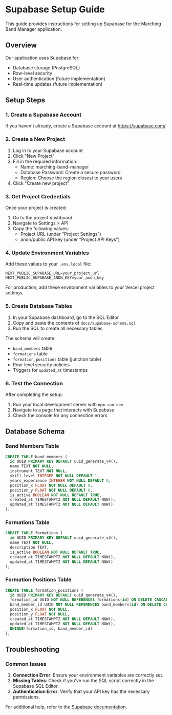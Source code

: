 # Supabase Setup Guide

This guide provides instructions for setting up Supabase for the Marching Band Manager application.

## Overview

Our application uses Supabase for:
- Database storage (PostgreSQL)
- Row-level security
- User authentication (future implementation)
- Real-time updates (future implementation)

## Setup Steps

### 1. Create a Supabase Account

If you haven't already, create a Supabase account at https://supabase.com/

### 2. Create a New Project

1. Log in to your Supabase account
2. Click "New Project"
3. Fill in the required information:
   - Name: marching-band-manager
   - Database Password: Create a secure password
   - Region: Choose the region closest to your users
4. Click "Create new project"

### 3. Get Project Credentials

Once your project is created:

1. Go to the project dashboard
2. Navigate to Settings > API
3. Copy the following values:
   - Project URL (under "Project Settings")
   - anon/public API key (under "Project API Keys")

### 4. Update Environment Variables

Add these values to your `.env.local` file:

```
NEXT_PUBLIC_SUPABASE_URL=your_project_url
NEXT_PUBLIC_SUPABASE_ANON_KEY=your_anon_key
```

For production, add these environment variables to your Vercel project settings.

### 5. Create Database Tables

1. In your Supabase dashboard, go to the SQL Editor
2. Copy and paste the contents of `docs/supabase-schema.sql`
3. Run the SQL to create all necessary tables

The schema will create:
- `band_members` table
- `formations` table
- `formation_positions` table (junction table)
- Row-level security policies
- Triggers for `updated_at` timestamps

### 6. Test the Connection

After completing the setup:

1. Run your local development server with `npm run dev`
2. Navigate to a page that interacts with Supabase
3. Check the console for any connection errors

## Database Schema

### Band Members Table

```sql
CREATE TABLE band_members (
  id UUID PRIMARY KEY DEFAULT uuid_generate_v4(),
  name TEXT NOT NULL,
  instrument TEXT NOT NULL,
  skill_level INTEGER NOT NULL DEFAULT 1,
  years_experience INTEGER NOT NULL DEFAULT 0,
  position_x FLOAT NOT NULL DEFAULT 0,
  position_y FLOAT NOT NULL DEFAULT 0,
  is_active BOOLEAN NOT NULL DEFAULT TRUE,
  created_at TIMESTAMPTZ NOT NULL DEFAULT NOW(),
  updated_at TIMESTAMPTZ NOT NULL DEFAULT NOW()
);
```

### Formations Table

```sql
CREATE TABLE formations (
  id UUID PRIMARY KEY DEFAULT uuid_generate_v4(),
  name TEXT NOT NULL,
  description TEXT,
  is_active BOOLEAN NOT NULL DEFAULT TRUE,
  created_at TIMESTAMPTZ NOT NULL DEFAULT NOW(),
  updated_at TIMESTAMPTZ NOT NULL DEFAULT NOW()
);
```

### Formation Positions Table

```sql
CREATE TABLE formation_positions (
  id UUID PRIMARY KEY DEFAULT uuid_generate_v4(),
  formation_id UUID NOT NULL REFERENCES formations(id) ON DELETE CASCADE,
  band_member_id UUID NOT NULL REFERENCES band_members(id) ON DELETE CASCADE,
  position_x FLOAT NOT NULL,
  position_y FLOAT NOT NULL,
  created_at TIMESTAMPTZ NOT NULL DEFAULT NOW(),
  updated_at TIMESTAMPTZ NOT NULL DEFAULT NOW(),
  UNIQUE(formation_id, band_member_id)
);
```

## Troubleshooting

### Common Issues

1. **Connection Error**: Ensure your environment variables are correctly set.
2. **Missing Tables**: Check if you've run the SQL script correctly in the Supabase SQL Editor.
3. **Authentication Error**: Verify that your API key has the necessary permissions.

For additional help, refer to the [Supabase documentation](https://supabase.com/docs). 